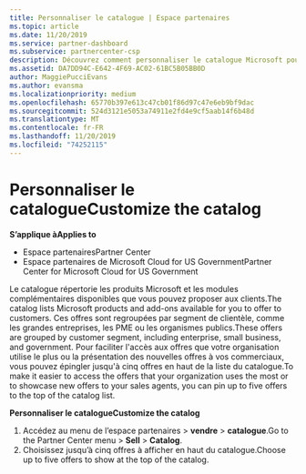 ```yaml
---
title: Personnaliser le catalogue | Espace partenaires
ms.topic: article
ms.date: 11/20/2019
ms.service: partner-dashboard
ms.subservice: partnercenter-csp
description: Découvrez comment personnaliser le catalogue Microsoft pour faciliter l’accès aux offres ou produits que votre organisation utilise le plus.
ms.assetid: DA7DD94C-E642-4F69-AC02-61BC5B05BB0D
author: MaggiePucciEvans
ms.author: evansma
ms.localizationpriority: medium
ms.openlocfilehash: 65770b397e613c47cb01f86d97c47e6eb9bf9dac
ms.sourcegitcommit: 524d3121e5053a74911e2fd4e9cf5aab14f6b48d
ms.translationtype: MT
ms.contentlocale: fr-FR
ms.lasthandoff: 11/20/2019
ms.locfileid: "74252115"
---
```

# <a name="customize-the-catalog"></a><span data-ttu-id="8dd3a-103">Personnaliser le catalogue</span><span class="sxs-lookup"><span data-stu-id="8dd3a-103">Customize the catalog</span></span>

<span data-ttu-id="8dd3a-104">**S’applique à**</span><span class="sxs-lookup"><span data-stu-id="8dd3a-104">**Applies to**</span></span>

-  <span data-ttu-id="8dd3a-105">Espace partenaires</span><span class="sxs-lookup"><span data-stu-id="8dd3a-105">Partner Center</span></span>
-  <span data-ttu-id="8dd3a-106">Espace partenaires de Microsoft Cloud for US Government</span><span class="sxs-lookup"><span data-stu-id="8dd3a-106">Partner Center for Microsoft Cloud for US Government</span></span>


<span data-ttu-id="8dd3a-107">Le catalogue répertorie les produits Microsoft et les modules complémentaires disponibles que vous pouvez proposer aux clients.</span><span class="sxs-lookup"><span data-stu-id="8dd3a-107">The catalog lists Microsoft products and add-ons available for you to offer to customers.</span></span> <span data-ttu-id="8dd3a-108">Ces offres sont regroupées par segment de clientèle, comme les grandes entreprises, les PME ou les organismes publics.</span><span class="sxs-lookup"><span data-stu-id="8dd3a-108">These offers are grouped by customer segment, including enterprise, small business, and government.</span></span> <span data-ttu-id="8dd3a-109">Pour faciliter l'accès aux offres que votre organisation utilise le plus ou la présentation des nouvelles offres à vos commerciaux, vous pouvez épingler jusqu'à cinq offres en haut de la liste du catalogue.</span><span class="sxs-lookup"><span data-stu-id="8dd3a-109">To make it easier to access the offers that your organization uses the most or to showcase new offers to your sales agents, you can pin up to five offers to the top of the catalog list.</span></span>

<span data-ttu-id="8dd3a-110">**Personnaliser le catalogue**</span><span class="sxs-lookup"><span data-stu-id="8dd3a-110">**Customize the catalog**</span></span>

1.  <span data-ttu-id="8dd3a-111">Accédez au menu de l’espace partenaires &gt; **vendre** &gt; **catalogue**.</span><span class="sxs-lookup"><span data-stu-id="8dd3a-111">Go to the Partner Center menu &gt; **Sell** &gt; **Catalog**.</span></span>
2.  <span data-ttu-id="8dd3a-112">Choisissez jusqu’à cinq&nbsp;offres à afficher en haut du catalogue.</span><span class="sxs-lookup"><span data-stu-id="8dd3a-112">Choose up to five offers to show at the top of the catalog.</span></span>

 

 



